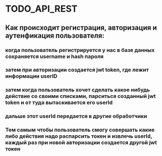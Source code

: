 # TODO_API_REST

## Как происходит регистрация, авторизация и аутенфикация пользователя:

### когда пользователь регистрируется у нас в базе данных сохраняется username и hash пароля

### затем при авторизации создается jwt token, где лежит информации userID

### затем когда пользователь хочет сделать какое нибудь действие со своими списками, парситься созданный jwt token и от туда вытаскивается его userId

### дальше этот userId передается в другие обработчики

### Тем самым чтобы пользователь смогу совершать какие либо действия надо распарсить токен и извлечь userId, каждый раз при новой авторизации создается другой jwt токен

